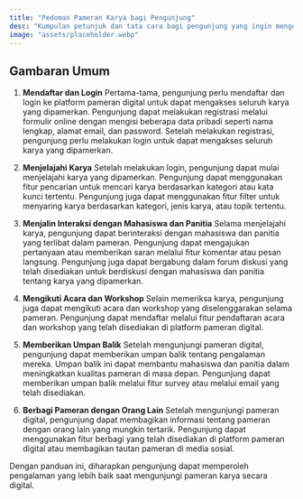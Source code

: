 ```yaml
---
title: "Pedoman Pameran Karya bagi Pengunjung"
desc: "Kumpulan petunjuk dan tata cara bagi pengunjung yang ingin mengunjungi pameran karya. Dengan adanya pedoman ini, pengunjung dapat menikmati pameran karya dengan lebih baik."
image: "assets/placeholder.webp"
---
```


## Gambaran Umum

1. **Mendaftar dan Login**
Pertama-tama, pengunjung perlu mendaftar dan login ke platform pameran digital untuk dapat mengakses seluruh karya yang dipamerkan. Pengunjung dapat melakukan registrasi melalui formulir online dengan mengisi beberapa data pribadi seperti nama lengkap, alamat email, dan password. Setelah melakukan registrasi, pengunjung perlu melakukan login untuk dapat mengakses seluruh karya yang dipamerkan.

2. **Menjelajahi Karya**
Setelah melakukan login, pengunjung dapat mulai menjelajahi karya yang dipamerkan. Pengunjung dapat menggunakan fitur pencarian untuk mencari karya berdasarkan kategori atau kata kunci tertentu. Pengunjung juga dapat menggunakan fitur filter untuk menyaring karya berdasarkan kategori, jenis karya, atau topik tertentu.

3. **Menjalin Interaksi dengan Mahasiswa dan Panitia**
Selama menjelajahi karya, pengunjung dapat berinteraksi dengan mahasiswa dan panitia yang terlibat dalam pameran. Pengunjung dapat mengajukan pertanyaan atau memberikan saran melalui fitur komentar atau pesan langsung. Pengunjung juga dapat bergabung dalam forum diskusi yang telah disediakan untuk berdiskusi dengan mahasiswa dan panitia tentang karya yang dipamerkan.

4. **Mengikuti Acara dan Workshop**
Selain memeriksa karya, pengunjung juga dapat mengikuti acara dan workshop yang diselenggarakan selama pameran. Pengunjung dapat mendaftar melalui fitur pendaftaran acara dan workshop yang telah disediakan di platform pameran digital.

5. **Memberikan Umpan Balik**
Setelah mengunjungi pameran digital, pengunjung dapat memberikan umpan balik tentang pengalaman mereka. Umpan balik ini dapat membantu mahasiswa dan panitia dalam meningkatkan kualitas pameran di masa depan. Pengunjung dapat memberikan umpan balik melalui fitur survey atau melalui email yang telah disediakan.

6. **Berbagi Pameran dengan Orang Lain**
Setelah mengunjungi pameran digital, pengunjung dapat membagikan informasi tentang pameran dengan orang lain yang mungkin tertarik. Pengunjung dapat menggunakan fitur berbagi yang telah disediakan di platform pameran digital atau membagikan tautan pameran di media sosial.

Dengan panduan ini, diharapkan pengunjung dapat memperoleh pengalaman yang lebih baik saat mengunjungi pameran karya secara digital.